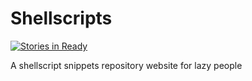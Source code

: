 # Shellscripts

[![Stories in Ready](https://badge.waffle.io/yoo2001818/shellscripts.png?label=ready&title=Ready)](https://waffle.io/yoo2001818/shellscripts)

A shellscript snippets repository website for lazy people
